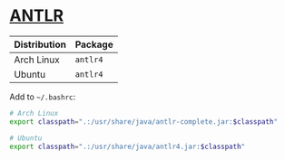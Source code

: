 # [ANTLR](https://www.antlr.org/)

| Distribution | Package  |
| ------------ | -------- |
| Arch Linux   | `antlr4` |
| Ubuntu       | `antlr4` |

Add to `~/.bashrc`:

```bash
# Arch Linux
export classpath=".:/usr/share/java/antlr-complete.jar:$classpath"

# Ubuntu
export classpath=".:/usr/share/java/antlr4.jar:$classpath"
```
